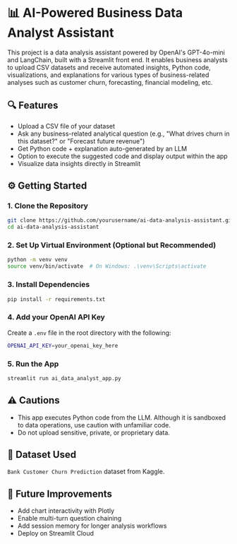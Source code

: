 # 📊 AI-Powered Business Data Analyst Assistant

This project is a data analysis assistant powered by OpenAI's GPT-4o-mini and LangChain, built with a Streamlit front end. It enables business analysts to upload CSV datasets and receive automated insights, Python code, visualizations, and explanations for various types of business-related analyses such as customer churn, forecasting, financial modeling, etc.

## 🔍 Features
- Upload a CSV file of your dataset
- Ask any business-related analytical question (e.g., "What drives churn in this dataset?" or "Forecast future revenue")
- Get Python code + explanation auto-generated by an LLM
- Option to execute the suggested code and display output within the app
- Visualize data insights directly in Streamlit

## ⚙️ Getting Started

### 1. Clone the Repository
```bash
git clone https://github.com/yourusername/ai-data-analysis-assistant.git
cd ai-data-analysis-assistant
```

### 2. Set Up Virtual Environment (Optional but Recommended)
```bash
python -m venv venv
source venv/bin/activate  # On Windows: .\venv\Scripts\activate
```

### 3. Install Dependencies
```bash
pip install -r requirements.txt
```

### 4. Add your OpenAI API Key
Create a `.env` file in the root directory with the following:
```bash
OPENAI_API_KEY=your_openai_key_here
```

### 5. Run the App
```bash
streamlit run ai_data_analyst_app.py
```

## ⚠️ Cautions
- This app executes Python code from the LLM. Although it is sandboxed to data operations, use caution with unfamiliar code.
- Do not upload sensitive, private, or proprietary data.

## 📂 Dataset Used
`Bank Customer Churn Prediction` dataset from Kaggle.

## 🚀 Future Improvements
- Add chart interactivity with Plotly
- Enable multi-turn question chaining
- Add session memory for longer analysis workflows
- Deploy on Streamlit Cloud
